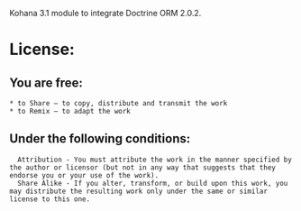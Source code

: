 Kohana 3.1 module to integrate Doctrine ORM 2.0.2.

# License:

## You are free:
    * to Share — to copy, distribute and transmit the work
    * to Remix — to adapt the work

## Under the following conditions:
      Attribution - You must attribute the work in the manner specified by the author or licensor (but not in any way that suggests that they endorse you or your use of the work).
      Share Alike - If you alter, transform, or build upon this work, you may distribute the resulting work only under the same or similar license to this one. 